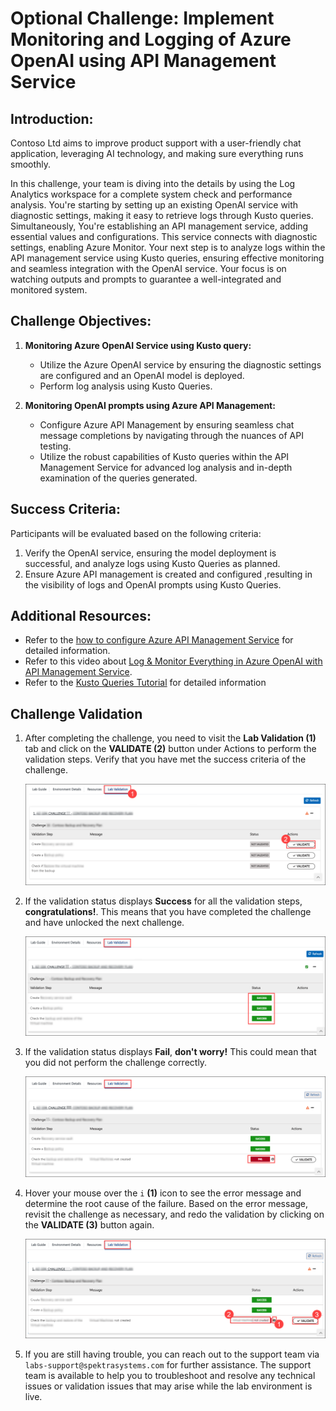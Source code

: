 # Optional Challenge: Implement Monitoring and Logging of Azure OpenAI using API Management Service

## Introduction:

Contoso Ltd aims to improve product support with a user-friendly chat application, leveraging AI technology, and making sure everything runs smoothly.

In this challenge, your team is diving into the details by using the Log Analytics workspace for a complete system check and performance analysis. You're starting by setting up an existing OpenAI service with diagnostic settings, making it easy to retrieve logs through Kusto queries. Simultaneously, You're establishing an API management service, adding essential values and configurations. This service connects with diagnostic settings, enabling Azure Monitor. Your next step is to analyze logs within the API management service using Kusto queries, ensuring effective monitoring and seamless integration with the OpenAI service. Your focus is on watching outputs and prompts to guarantee a well-integrated and monitored system.

## Challenge Objectives:

1. **Monitoring Azure OpenAI Service using Kusto query:**
   - Utilize the Azure OpenAI service by ensuring the diagnostic settings are configured and an OpenAI model is deployed.
   - Perform log analysis using Kusto Queries.
     
2. **Monitoring OpenAI prompts using Azure API Management:**
   - Configure Azure API Management by ensuring seamless chat message completions by navigating through the nuances of API testing.
   - Utilize the robust capabilities of Kusto queries within the API Management Service for advanced log analysis and in-depth examination of the queries generated.
  
## Success Criteria:

Participants will be evaluated based on the following criteria:

1. Verify the OpenAI service, ensuring the model deployment is successful, and analyze logs using Kusto Queries as planned.
2. Ensure Azure API management is created and configured ,resulting in the visibility of logs and OpenAI prompts using Kusto Queries.

## Additional Resources:

- Refer to the [how to configure Azure API Management Service](https://github.com/Azure-Samples/openai-python-enterprise-logging/blob/main/README.md) for detailed information.
- Refer to this video about [Log & Monitor Everything in Azure OpenAI with API Management Service](https://github.com/Azure-Samples/openai-python-enterprise-logging/blob/main/README.md).
- Refer to the [Kusto Queries Tutorial](https://learn.microsoft.com/en-us/azure/azure-monitor/logs/log-analytics-tutorial) for detailed information

## Challenge Validation
 
1. After completing the challenge, you need to visit the **Lab Validation (1)** tab and click on the **VALIDATE (2)** button under Actions to perform the validation steps. Verify that you have met the success criteria of the challenge. 
 
    ![](media/validate01.png "Validation")
 
1. If the validation status displays **Success** for all the validation steps, **congratulations!**. This means that you have completed the challenge and have unlocked the next challenge.
 
     ![](media/validate02.png "Validation")

1. If the validation status displays **Fail**, **don't worry!** This could mean that you did not perform the challenge correctly.
 
     ![](media/validate03.png "Validation")
 
1. Hover your mouse over the `i` **(1)** icon to see the error message and determine the root cause of the failure. Based on the error message, revisit the challenge as necessary, and redo the validation by clicking on the **VALIDATE (3)** button again.

   ![](media/validate04.png "Validation")
 
1. If you are still having trouble, you can reach out to the support team via `labs-support@spektrasystems.com` for further assistance. The support team is available to help you to troubleshoot and resolve any technical issues or validation issues that may arise while the lab environment is live.

